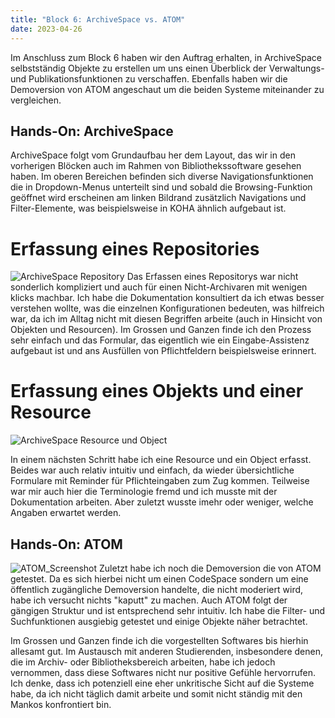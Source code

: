 ```yaml
---
title: "Block 6: ArchiveSpace vs. ATOM"
date: 2023-04-26
---
```


Im Anschluss zum Block 6 haben wir den Auftrag erhalten, in ArchiveSpace selbstständig Objekte zu erstellen um uns einen Überblick der Verwaltungs- und Publikationsfunktionen zu verschaffen. Ebenfalls haben wir die Demoversion von ATOM angeschaut um die beiden Systeme miteinander zu vergleichen.

## Hands-On: ArchiveSpace 

ArchiveSpace folgt vom Grundaufbau her dem Layout, das wir in den vorherigen Blöcken auch im Rahmen von Bibliothekssoftware gesehen haben. Im oberen Bereichen befinden sich diverse Navigationsfunktionen die in Dropdown-Menus unterteilt sind und sobald die Browsing-Funktion geöffnet wird erscheinen am linken Bildrand zusätzlich Navigations und Filter-Elemente, was beispielsweise in KOHA ähnlich aufgebaut ist. 

# Erfassung eines Repositories
![ArchiveSpace Repository](/LeTaBu/assets/images/AS_Repository.png)
Das Erfassen eines Repositorys war nicht sonderlich kompliziert und auch für einen Nicht-Archivaren mit wenigen klicks machbar. Ich habe die Dokumentation konsultiert da ich etwas besser verstehen wollte, was die einzelnen Konfigurationen bedeuten, was hilfreich war, da ich im Alltag nicht mit diesen Begriffen arbeite (auch in Hinsicht von Objekten und Resourcen). Im Grossen und Ganzen finde ich den Prozess sehr einfach und das Formular, das eigentlich wie ein Eingabe-Assistenz aufgebaut ist und ans Ausfüllen von Pflichtfeldern beispielsweise erinnert.

# Erfassung eines Objekts und einer Resource
![ArchiveSpace Resource und Object](/LeTaBu/assets/images/AS_Resource_Object.png)

In einem nächsten Schritt habe ich eine Resource und ein Object erfasst. Beides war auch relativ intuitiv und einfach, da wieder übersichtliche Formulare mit Reminder für Pflichteingaben zum Zug kommen. Teilweise war mir auch hier die Terminologie fremd und ich musste mit der Dokumentation arbeiten. Aber zuletzt wusste imehr oder weniger, welche Angaben erwartet werden.

## Hands-On: ATOM
![ATOM_Screenshot](/LeTaBu/assets/images/ATOM.png)
Zuletzt habe ich noch die Demoversion die von ATOM getestet. Da es sich hierbei nicht um einen CodeSpace sondern um eine öffentlich zugängliche Demoversion handelte, die nicht moderiert wird, habe ich versucht nichts "kaputt" zu machen. Auch ATOM folgt der gängigen Struktur und ist entsprechend sehr intuitiv. Ich habe die Filter- und Suchfunktionen ausgiebig getestet und einige Objekte näher betrachtet.

Im Grossen und Ganzen finde ich die vorgestellten Softwares bis hierhin allesamt gut. Im Austausch mit anderen Studierenden, insbesondere denen, die im Archiv- oder Bibliotheksbereich arbeiten, habe ich jedoch vernommen, dass diese Softwares nicht nur positive Gefühle hervorrufen. Ich denke, dass ich potenziell eine eher unkritische Sicht auf die Systeme habe, da ich nicht täglich damit arbeite und somit nicht ständig mit den Mankos konfrontiert bin.

